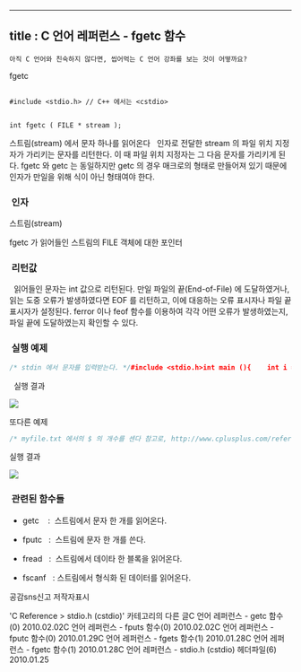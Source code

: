 ----------------
title : C 언어 레퍼런스 - fgetc 함수
--------------


```warning
아직 C 언어와 친숙하지 않다면, 씹어먹는 C 언어 강좌를 보는 것이 어떻까요?
```




fgetc

```info

#include <stdio.h> // C++ 에서는 <cstdio>


int fgetc ( FILE * stream );
```



스트림(stream) 에서 문자 하나를 읽어온다
  인자로 전달한 stream 의 파일 위치 지정자가 가리키는 문자를 리턴한다. 이 때 파일 위치 지정자는 그 다음 문자를 가리키게 된다. fgetc 와 getc 는 동일하지만 getc 의 경우 매크로의 형태로 만들어져 있기 때문에 인자가 만일을 위해 식이 아닌 형태여야 한다. 



###  인자



스트림(stream)

fgetc 가 읽어들인 스트림의 FILE 객체에 대한 포인터 



###  리턴값




  읽어들인 문자는 int 값으로 리턴된다. 만일 파일의 끝(End-of-File) 에 도달하였거나, 읽는 도중 오류가 발생하였다면 EOF 를 리턴하고, 이에 대응하는 오류 표시자나 파일 끝 표시자가 설정된다. ferror 이나 feof 함수를 이용하여 각각 어떤 오류가 발생하였는지, 파일 끝에 도달하였는지 확인할 수 있다. 



###  실행 예제




```cpp
/* stdin 에서 문자를 입력받는다. */#include <stdio.h>int main (){    int i = fgetc(stdin);    printf("입력 값 : %c \n", i);    return 0;}
```

  실행 결과


![](http://img1.daumcdn.net/thumb/R1920x0/?fname=http%3A%2F%2Fcfile27.uf.tistory.com%2Fimage%2F1521E9184B60618605A0D0)

또다른 예제

```cpp
/* myfile.txt 에서의 $ 의 개수를 센다 참고로, http://www.cplusplus.com/reference/clibrary/cstdio/fgetc/ 에서 가져온 예제입니다. */#include <stdio.h>int main (){    FILE * pFile;    int c;    int n = 0;    pFile=fopen ("myfile.txt","r");    if (pFile==NULL) perror ("Error opening file");    else    {        do {            c = fgetc (pFile);            if (c == '$') n++;        } while (c != EOF);        fclose (pFile);        printf ("The file contains %d dollar sign characters ($).\n",n);    }    return 0;}
```

실행 결과


![](http://img1.daumcdn.net/thumb/R1920x0/?fname=http%3A%2F%2Fcfile30.uf.tistory.com%2Fimage%2F155C96174B6060F23B9824)




###  관련된 함수들



* getc
   :  스트림에서 문자 한 개를 읽어온다.

* fputc
  :  스트림에 문자 한 개를 쓴다.

* fread
  :  스트림에서 데이타 한 블록을 읽어온다. 

* fscanf
  : 스트림에서 형식화 된 데이터를 읽어온다.










공감sns신고
저작자표시

'C Reference > stdio.h (cstdio)' 카테고리의 다른 글C 언어 레퍼런스 - getc 함수(0)
2010.02.02C 언어 레퍼런스 - fputs 함수(0)
2010.02.02C 언어 레퍼런스 -  fputc 함수(0)
2010.01.29C 언어 레퍼런스 - fgets 함수(1)
2010.01.28C 언어 레퍼런스 - fgetc 함수(1)
2010.01.28C 언어 레퍼런스 - stdio.h (cstdio) 헤더파일(6)
2010.01.25

